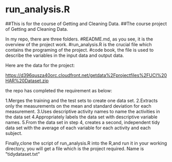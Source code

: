 run_analysis.R
==============

##This is for the course of Getting and Cleaning Data.
##The course project of Getting and Cleaning Data.

In my repo, there are three folders. 
#README.md, as you see, it is the overview of the project work.
#run_analysis.R is the crucial file which contains the programing of the project.
#code book, the file is used to describe the variables in the input data and output data.

Here are the data for the project: 

https://d396qusza40orc.cloudfront.net/getdata%2Fprojectfiles%2FUCI%20HAR%20Dataset.zip 


the repo has completed the requirement as below:

1.Merges the training and the test sets to create one data set.
2.Extracts only the measurements on the mean and standard deviation for each measurement. 
3.Uses descriptive activity names to name the activities in the data set
4.Appropriately labels the data set with descriptive variable names. 
5.From the data set in step 4, creates a second, independent tidy data set with the average of each variable for each activity and each subject.

Finally,clone the script of run_analysis.R into the R,and run it in your working directory, you will get a file which is the project required. Name is "tidydataset.txt"

